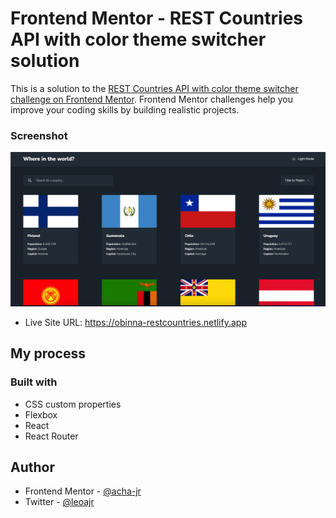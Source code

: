 # Frontend Mentor - REST Countries API with color theme switcher solution

This is a solution to the [REST Countries API with color theme switcher challenge on Frontend Mentor](https://www.frontendmentor.io/challenges/rest-countries-api-with-color-theme-switcher-5cacc469fec04111f7b848ca). Frontend Mentor challenges help you improve your coding skills by building realistic projects.

### Screenshot

![](./screenshot.jpg)

- Live Site URL: https://obinna-restcountries.netlify.app

## My process

### Built with

- CSS custom properties
- Flexbox
- React
- React Router

## Author

- Frontend Mentor - [@acha-jr](https://www.frontendmentor.io/profile/acha-jr)
- Twitter - [@leoajr](https://twitter.com/leoajr)
